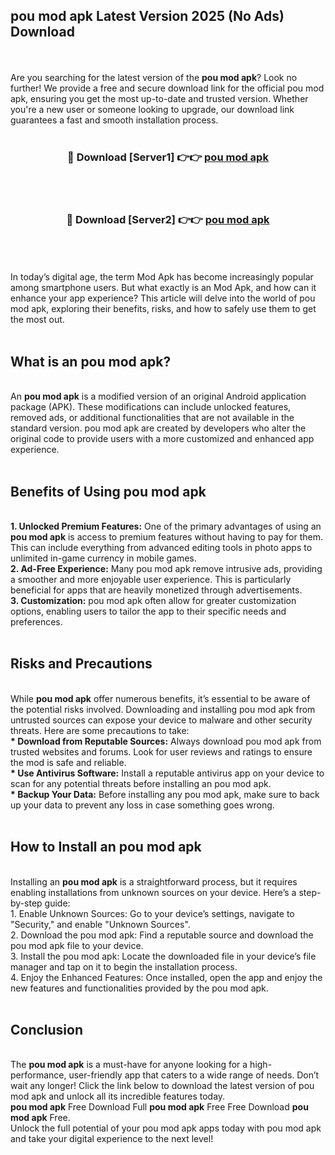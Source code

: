 ## pou mod apk Latest Version 2025 (No Ads) Download
<br><br>
Are you searching for the latest version of the <strong>pou mod apk</strong>? Look no further! We provide a free and secure download link for the official pou mod apk, ensuring you get the most up-to-date and trusted version. Whether you're a new user or someone looking to upgrade, our download link guarantees a fast and smooth installation process.
<br>
<br>
<div align="center">
<h3>🔴 Download [Server1] 👉👉 <a href="https://modyolo.store/pou_mod_apk">pou mod apk</a></h3><br>
<br>
<h3>🔴 Download [Server2] 👉👉 <a href="https://modyolo.store/pou_mod_apk">pou mod apk</a></h3><br>
</div>
<br>
<br>
In today’s digital age, the term Mod Apk has become increasingly popular among smartphone users. But what exactly is an Mod Apk, and how can it enhance your app experience? This article will delve into the world of pou mod apk, exploring their benefits, risks, and how to safely use them to get the most out.
<br>
<br>
<h2>What is an pou mod apk?</h2>
<br>
An <strong>pou mod apk</strong> is a modified version of an original Android application package (APK). These modifications can include unlocked features, removed ads, or additional functionalities that are not available in the standard version. pou mod apk are created by developers who alter the original code to provide users with a more customized and enhanced app experience.
<br>
<br>
<h2>Benefits of Using pou mod apk</h2>
<br>
<strong> 1. Unlocked Premium Features:</strong> One of the primary advantages of using an <strong>pou mod apk</strong> is access to premium features without having to pay for them. This can include everything from advanced editing tools in photo apps to unlimited in-game currency in mobile games.
<br>
<strong> 2. Ad-Free Experience:</strong> Many pou mod apk remove intrusive ads, providing a smoother and more enjoyable user experience. This is particularly beneficial for apps that are heavily monetized through advertisements.
<br>
<strong> 3. Customization:</strong> pou mod apk often allow for greater customization options, enabling users to tailor the app to their specific needs and preferences.
<br>
<br>
<h2>Risks and Precautions</h2>
<br>
While <strong>pou mod apk</strong> offer numerous benefits, it’s essential to be aware of the potential risks involved. Downloading and installing pou mod apk from untrusted sources can expose your device to malware and other security threats. Here are some precautions to take:
<br>
<strong> * Download from Reputable Sources:</strong> Always download pou mod apk from trusted websites and forums. Look for user reviews and ratings to ensure the mod is safe and reliable.
<br>
<strong> * Use Antivirus Software:</strong> Install a reputable antivirus app on your device to scan for any potential threats before installing an pou mod apk.
<br>
<strong> * Backup Your Data:</strong> Before installing any pou mod apk, make sure to back up your data to prevent any loss in case something goes wrong.
<br>
<br>
<h2>How to Install an pou mod apk</h2>
<br>
Installing an <strong>pou mod apk</strong> is a straightforward process, but it requires enabling installations from unknown sources on your device. Here’s a step-by-step guide:
<br>
 1. Enable Unknown Sources: Go to your device’s settings, navigate to "Security," and enable "Unknown Sources".
<br>
 2. Download the pou mod apk: Find a reputable source and download the pou mod apk file to your device.
<br>
 3. Install the pou mod apk: Locate the downloaded file in your device’s file manager and tap on it to begin the installation process.
<br>
 4. Enjoy the Enhanced Features: Once installed, open the app and enjoy the new features and functionalities provided by the pou mod apk.
<br>
<br>
<h2><strong>Conclusion</strong></h2>
<br>
The <strong>pou mod apk</strong> is a must-have for anyone looking for a high-performance, user-friendly app that caters to a wide range of needs. Don’t wait any longer! Click the link below to download the latest version of pou mod apk and unlock all its incredible features today.
<br>
<strong>pou mod apk</strong> Free Download Full <strong>pou mod apk</strong> Free Free Download <strong>pou mod apk</strong> Free.
<br>
Unlock the full potential of your pou mod apk apps today with pou mod apk and take your digital experience to the next level!

